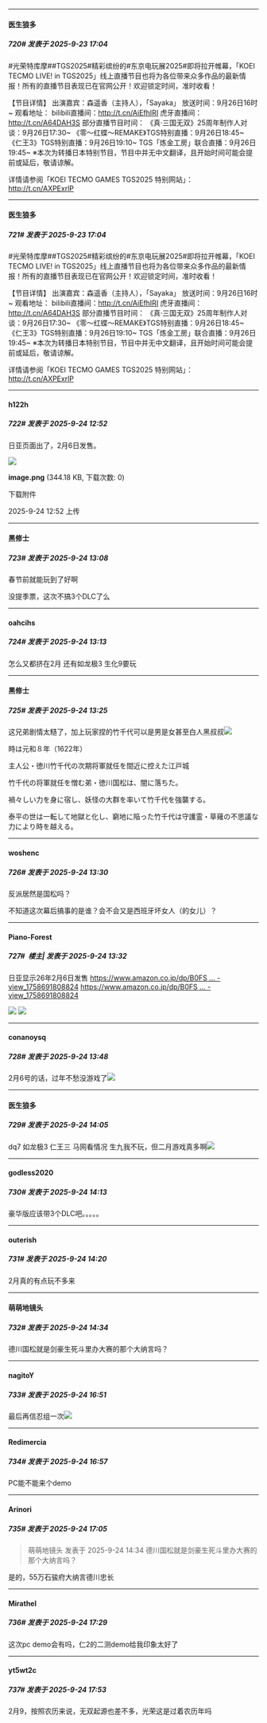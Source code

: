 ﻿
*****

####  医生狼多  
##### 720#       发表于 2025-9-23 17:04

#光荣特库摩##TGS2025#精彩缤纷的#东京电玩展2025#即将拉开帷幕，「KOEI TECMO LIVE! in TGS2025」线上直播节目也将为各位带来众多作品的最新情报！所有的直播节目表现已在官网公开！欢迎锁定时间，准时收看！

【节目详情】
出演嘉宾：森遥香（主持人），「Sayaka」
放送时间：9月26日16时~
观看地址：
bilibili直播间：http://t.cn/AiEfhIRI
虎牙直播间：http://t.cn/A64DAH3S
部分直播节目时间：
《真·三国无双》25周年制作人对谈：9月26日17:30~
《零～红蝶～REMAKE》TGS特别直播：9月26日18:45~
《仁王3》TGS特别直播：9月26日19:10~
TGS「炼金工房」联合直播：9月26日19:45~
※本次为转播日本特别节目，节目中并无中文翻译，且开始时间可能会提前或延后，敬请谅解。

详情请参阅「KOEI TECMO GAMES TGS2025 特别网站」：
http://t.cn/AXPExrlP


*****

####  医生狼多  
##### 721#       发表于 2025-9-23 17:04

#光荣特库摩##TGS2025#精彩缤纷的#东京电玩展2025#即将拉开帷幕，「KOEI TECMO LIVE! in TGS2025」线上直播节目也将为各位带来众多作品的最新情报！所有的直播节目表现已在官网公开！欢迎锁定时间，准时收看！

【节目详情】
出演嘉宾：森遥香（主持人），「Sayaka」
放送时间：9月26日16时~
观看地址：
bilibili直播间：http://t.cn/AiEfhIRI
虎牙直播间：http://t.cn/A64DAH3S
部分直播节目时间：
《真·三国无双》25周年制作人对谈：9月26日17:30~
《零～红蝶～REMAKE》TGS特别直播：9月26日18:45~
《仁王3》TGS特别直播：9月26日19:10~
TGS「炼金工房」联合直播：9月26日19:45~
※本次为转播日本特别节目，节目中并无中文翻译，且开始时间可能会提前或延后，敬请谅解。

详情请参阅「KOEI TECMO GAMES TGS2025 特别网站」：
http://t.cn/AXPExrlP

*****

####  h122h  
##### 722#       发表于 2025-9-24 12:52

日亚页面出了，2月6日发售。

<img src="https://img.stage1st.com/forum/202509/24/125221fhwgbjngsfliw2ba.png" referrerpolicy="no-referrer">

<strong>image.png</strong> (344.18 KB, 下载次数: 0)

下载附件

2025-9-24 12:52 上传


*****

####  黑修士  
##### 723#       发表于 2025-9-24 13:08

春节前就能玩到了好啊

没提季票，这次不搞3个DLC了么


*****

####  oahcihs  
##### 724#       发表于 2025-9-24 13:13

怎么又都挤在2月 
还有如龙极3 生化9要玩


*****

####  黑修士  
##### 725#       发表于 2025-9-24 13:25

这兄弟剧情太糙了，加上玩家捏的竹千代可以是男是女甚至白人黑叔叔<img src="https://static.stage1st.com/image/smiley/face2017/068.png" referrerpolicy="no-referrer">

時は元和８年（1622年）

主人公・徳川竹千代の次期将軍就任を間近に控えた江戸城

竹千代の将軍就任を憎む弟・徳川国松は、闇に落ちた。

禍々しい力を身に宿し、妖怪の大群を率いて竹千代を強襲する。

泰平の世は一転して地獄と化し、窮地に陥った竹千代は守護霊・草薙の不思議な力により時を越える。


*****

####  woshenc  
##### 726#       发表于 2025-9-24 13:30

反派居然是国松吗？

不知道这次幕后搞事的是谁？会不会又是西班牙坏女人（的女儿）？


*****

####  Piano-Forest  
##### 727#         楼主| 发表于 2025-9-24 13:32

日亚显示26年2月6日发售
[https://www.amazon.co.jp/dp/B0FS ... -view_1758691808824](https://www.amazon.co.jp/dp/B0FSC7XY5N#immersive-view_1758691808824)
[https://www.amazon.co.jp/dp/B0FS ... -view_1758691808824](https://www.amazon.co.jp/dp/B0FSC7XY5N#immersive-view_1758691808824)

<img src="https://p.sda1.dev/27/d6883e6b1f4e5e06925efbfa0e4a3408/81w7Ic0KogL._UF1000,1000_QL80_FMwebp_.webp" referrerpolicy="no-referrer">
<img src="https://p.sda1.dev/27/85d7ed477403f00261db747fc705573d/71f2Y-gKjKL._SL1500_.jpg" referrerpolicy="no-referrer">


*****

####  conanoysq  
##### 728#       发表于 2025-9-24 13:48

2月6号的话，过年不愁没游戏了<img src="https://static.stage1st.com/image/smiley/face2017/034.png" referrerpolicy="no-referrer">


*****

####  医生狼多  
##### 729#       发表于 2025-9-24 14:05

dq7 如龙极3 仁王三 
马网看情况
生九我不玩，但二月游戏真多啊<img src="https://static.stage1st.com/image/smiley/face2017/068.png" referrerpolicy="no-referrer">


*****

####  godless2020  
##### 730#       发表于 2025-9-24 14:13

豪华版应该带3个DLC吧。。。。。


*****

####  outerish  
##### 731#       发表于 2025-9-24 14:20

2月真的有点玩不多来


*****

####  萌萌地镜头  
##### 732#       发表于 2025-9-24 14:34

德川国松就是剑豪生死斗里办大赛的那个大纳言吗？


*****

####  nagitoY  
##### 733#       发表于 2025-9-24 16:51

最后再信忍组一次<img src="https://static.stage1st.com/image/smiley/face2017/232.gif" referrerpolicy="no-referrer">


*****

####  Redimercia  
##### 734#       发表于 2025-9-24 16:57

PC能不能来个demo


*****

####  Arinori  
##### 735#       发表于 2025-9-24 17:05

<blockquote>萌萌地镜头 发表于 2025-9-24 14:34
德川国松就是剑豪生死斗里办大赛的那个大纳言吗？</blockquote>
是的，55万石骏府大纳言德川忠长


*****

####  Mirathel  
##### 736#       发表于 2025-9-24 17:29

这次pc demo会有吗，仁2的二测demo给我印象太好了


*****

####  yt5wt2c  
##### 737#       发表于 2025-9-24 17:53

2月9，按照农历来说，无双起源也差不多，光荣这是过着农历年吗

